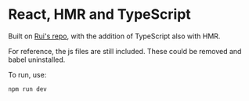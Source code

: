 # React, HMR and TypeScript

Built on [Rui's repo](github.com/ruiramos/react-hmr-test), with the addition of TypeScript also with HMR.

For reference, the js files are still included. These could be removed and babel uninstalled.

To run, use:

```sh
npm run dev
```